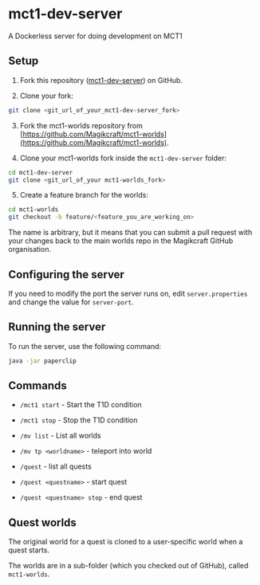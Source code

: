 # mct1-dev-server

A Dockerless server for doing development on MCT1

## Setup

1. Fork this repository ([mct1-dev-server](https://github.com/jwulf/mct1-dev-server)) on GitHub.

2. Clone your fork:

```bash 
git clone <git_url_of_your_mct1-dev-server_fork>
```

3. Fork the mct1-worlds repository from [https://github.com/Magikcraft/mct1-worlds](https://github.com/Magikcraft/mct1-worlds).

4. Clone your mct1-worlds fork inside the `mct1-dev-server` folder:

```bash
cd mct1-dev-server
git clone <git_url_of_your mct1-worlds_fork>
```

5. Create a feature branch for the worlds:

```bash
cd mct1-worlds
git checkout -b feature/<feature_you_are_working_on>
```

The name is arbitrary, but it means that you can submit a pull request with your changes back to the main worlds repo in the Magikcraft GitHub organisation.

## Configuring the server

If you need to modify the port the server runs on, edit `server.properties` and change the value for `server-port`.

## Running the server

To run the server, use the following command:

```bash
java -jar paperclip
```

## Commands

* `/mct1 start` - Start the T1D condition

* `/mct1 stop` - Stop the T1D condition

* `/mv list` - List all worlds

* `/mv tp <worldname>` - teleport into world

* `/quest` - list all quests

* `/quest <questname>` - start quest

* `/quest <questname> stop` - end quest

## Quest worlds

The original world for a quest is cloned to a user-specific world when a quest starts. 

The worlds are in a sub-folder (which you checked out of GitHub), called `mct1-worlds`.

